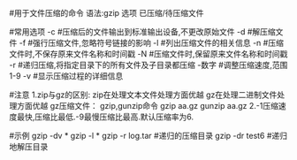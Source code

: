 #用于文件压缩的命令
语法:gzip 选项 已压缩/待压缩文件

#常用选项
-c			#压缩后的文件输出到标准输出设备,不更改原始文件
-d			#解压缩文件
-f			#强行压缩文件,忽略符号链接的影响
-l			#列出压缩文件的相关信息
-n			#压缩文件时,不保存原来文件名称和时间戳
-N			#压缩文件时,保留原来文件名称和时间戳
-r			#递归压缩,将指定目录下的所有文件及子目录都压缩
-数字			#调整压缩速度,范围1-9
-v			#显示压缩过程的详细信息

#注意
1.zip与gz的区别:
	zip在处理文本文件处理方面优越
	gz在处理二进制文件处理方面优越
gz压缩文件：
gzip,gunzip命令
gzip aa.gz
gunzip aa.gz
2.-1压缩速度最快,压缩比最低.-9最慢压缩比最高.默认压缩率为6.

#示例
gzip -dv *
gzip -l *
gzip -r log.tar		#递归的压缩目录
gzip -dr test6		#递归地解压目录
